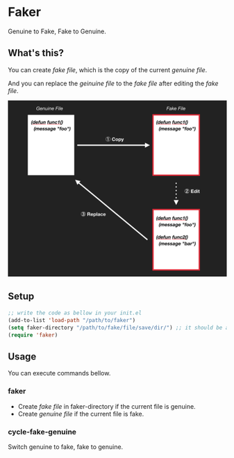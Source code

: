 # Faker

Genuine to Fake, Fake to Genuine.

## What's this?

You can create *fake file*, which is the copy of the current *genuine file*.

And you can replace the *geinuine file* to the *fake file* after editing the *fake file*.

![image](./images/image.png)

## Setup

```el
;; write the code as bellow in your init.el
(add-to-list 'load-path "/path/to/faker")
(setq faker-directory "/path/to/fake/file/save/dir/") ;; it should be absolute path
(require 'faker)
```

## Usage

You can execute commands bellow.

### faker

+ Create *fake file* in faker-directory if the current file is genuine.
+ Create *genuine file* if the current file is fake.

### cycle-fake-genuine

Switch genuine to fake, fake to genuine.
